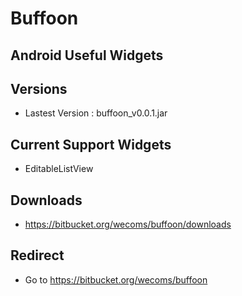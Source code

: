Buffoon
=======

## Android Useful Widgets ##


## Versions ##

* Lastest Version : buffoon_v0.0.1.jar


## Current Support Widgets ##

* EditableListView


## Downloads ##

* https://bitbucket.org/wecoms/buffoon/downloads


## Redirect ##

* Go to https://bitbucket.org/wecoms/buffoon

